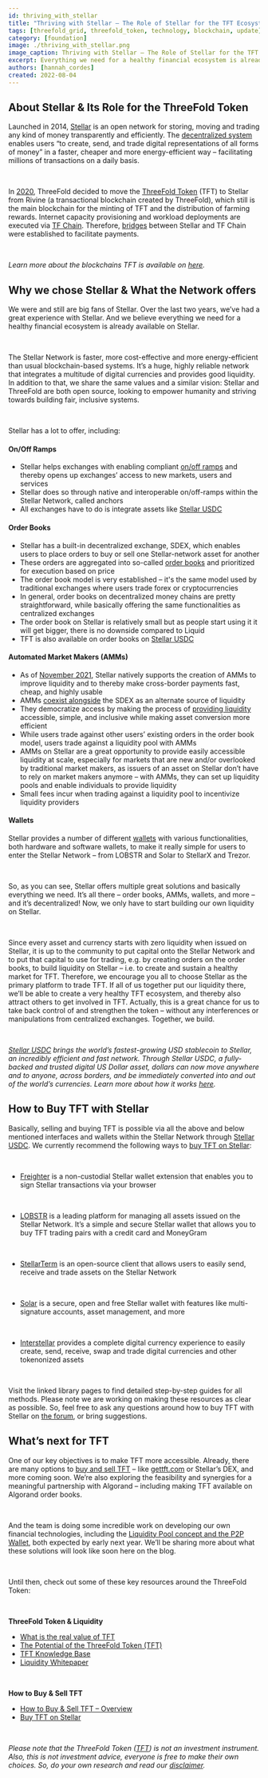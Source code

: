 ```yaml
---
id: thriving_with_stellar
title: "Thriving with Stellar – The Role of Stellar for the TFT Ecosystem & How to Buy TFT on Stellar"
tags: [threefold_grid, threefold_token, technology, blockchain, update]
category: [foundation]
image: ./thriving_with_stellar.png
image_caption: Thriving with Stellar – The Role of Stellar for the TFT Ecosystem & How to Buy TFT on Stellar
excerpt: Everything we need for a healthy financial ecosystem is already available on Stellar today. Find out more about Stellar and its role in the TFT ecosystem, and learn how to buy TFT with Stellar.
authors: [hannah_cordes]
created: 2022-08-04
---
```


## About Stellar & Its Role for the ThreeFold Token

Launched in 2014, [Stellar](https://www.stellar.org/) is an open network for storing, moving and trading any kind of money transparently and efficiently. The [decentralized system](https://www.stellar.org/learn/intro-to-stellar) enables users “to create, send, and trade digital representations of all forms of money” in a faster, cheaper and more energy-efficient way – facilitating millions of transactions on a daily basis.

<br/>

In [2020](https://threefold.io/news/post/stellar/), ThreeFold decided to move the [ThreeFold Token](https://library.threefold.me/info/threefold#/tokens/threefold__token_what) (TFT) to Stellar from Rivine (a transactional blockchain created by ThreeFold), which still is the main blockchain for the minting of TFT and the distribution of farming rewards. Internet capacity provisioning and workload deployments are executed via [TF Chain](https://threefold.io/blog/post/tf_chain/). Therefore, [bridges](https://threefold.io/blog/post/bridges_connecting_threefold_ecosystem/) between Stellar and TF Chain were established to facilitate payments.

<br/>

*Learn more about the blockchains TFT is available on [here](https://threefold.io/blog/post/bridges_connecting_threefold_ecosystem/).*

## Why we chose Stellar & What the Network offers

We were and still are big fans of Stellar. Over the last two years, we’ve had a great experience with Stellar. And we believe everything we need for a healthy financial ecosystem is already available on Stellar.

<br/>

The Stellar Network is faster, more cost-effective and more energy-efficient than usual blockchain-based systems. It’s a huge, highly reliable network that integrates a multitude of digital currencies and provides good liquidity. In addition to that, we share the same values and a similar vision: Stellar and ThreeFold are both open source, looking to empower humanity and striving towards building fair, inclusive systems.

<br/>

Stellar has a lot to offer, including:

#### On/Off Ramps

* Stellar helps exchanges with enabling compliant [on/off ramps](https://resources.stellar.org/stellar-for-exchanges) and thereby opens up exchanges’ access to new markets, users and services
* Stellar does so through native and interoperable on/off-ramps within the Stellar Network, called anchors
* All exchanges have to do is integrate assets like [Stellar USDC](https://www.stellar.org/usdc)

#### Order Books

* Stellar has a built-in decentralized exchange, SDEX, which enables users to place orders to buy or sell one Stellar-network asset for another
* These orders are aggregated into so-called [order books](https://stellar.org/blog/introducing-automated-market-makers-on-stellar) and prioritized for execution based on price
* The order book model is very established – it's the same model used by traditional exchanges where users trade forex or cryptocurrencies
* In general, order books on decentralized money chains are pretty straightforward, while basically offering the same functionalities as centralized exchanges
* The order book on Stellar is relatively small but as people start using it it will get bigger, there is no downside compared to Liquid
* TFT is also available on order books on [Stellar USDC](https://www.stellar.org/usdc)

#### Automated Market Makers (AMMs)

* As of [November 2021](https://www.stellar.org/developers-blog/protocol-18-upgrade-complete), Stellar natively supports the creation of AMMs to improve liquidity and to thereby make cross-border payments fast, cheap, and highly usable
* AMMs [coexist alongside](https://stellar.org/blog/introducing-automated-market-makers-on-stellar) the SDEX as an alternate source of liquidity
* They democratize access by making the process of [providing liquidity](https://stellar.org/blog/amms-in-the-stellar-ecosystem) accessible, simple, and inclusive while making asset conversion more efficient
* While users trade against other users’ existing orders in the order book model, users trade against a liquidity pool with AMMs
* AMMs on Stellar are a great opportunity to provide easily accessible liquidity at scale, especially for markets that are new and/or overlooked by traditional market makers, as issuers of an asset on Stellar don’t have to rely on market makers anymore – with AMMs, they can set up liquidity pools and enable individuals to provide liquidity
* Small fees incur when trading against a liquidity pool to incentivize liquidity providers

#### Wallets 

Stellar provides a number of different [wallets](https://www.stellar.org/ecosystem/projects?tab=wallets#Wallets) with various functionalities, both hardware and software wallets, to make it really simple for users to enter the Stellar Network – from LOBSTR and Solar to StellarX and Trezor.

<br/>

So, as you can see, Stellar offers multiple great solutions and basically everything we need. It’s all there – order books, AMMs, wallets, and more – and it’s decentralized! Now, we only have to start building our own liquidity on Stellar.

<br/>

Since every asset and currency starts with zero liquidity when issued on Stellar, it is up to the community to put capital onto the Stellar Network and to put that capital to use for trading, e.g. by creating orders on the order books, to build liquidity on Stellar – i.e. to create and sustain a healthy market for TFT. Therefore, we encourage you all to choose Stellar as the primary platform to trade TFT. If all of us together put our liquidity there, we’ll be able to create a very healthy TFT ecosystem, and thereby also attract others to get involved in TFT. Actually, this is a great chance for us to take back control of and strengthen the token – without any interferences or manipulations from centralized exchanges. Together, we build.

<br/>

*[Stellar USDC](https://www.stellar.org/usdc) brings the world’s fastest-growing USD stablecoin to Stellar, an incredibly efficient and fast network. Through Stellar USDC, a fully-backed and trusted digital US Dollar asset, dollars can now move anywhere and to anyone, across borders, and be immediately converted into and out of the world’s currencies. Learn more about how it works [here](https://www.stellar.org/usdc-get-started).*

## How to Buy TFT with Stellar

Basically, selling and buying TFT is possible via all the above and below mentioned interfaces and wallets within the Stellar Network through [Stellar USDC](https://www.stellar.org/usdc). We currently recommend the following ways to [buy TFT on Stellar](https://library.threefold.me/info/threefold#/tokens/threefold__tft_stellar_dex):

<br/>

* [Freighter](https://www.freighter.app/) is a non-custodial Stellar wallet extension that enables you to sign Stellar transactions via your browser

<br/>

* [LOBSTR](https://library.threefold.me/info/threefold#/tokens/threefold__lobstr_wallet) is a leading platform for managing all assets issued on the Stellar Network. It’s a simple and secure Stellar wallet that allows you to buy TFT trading pairs with a credit card and MoneyGram

<br/>

* [StellarTerm](https://library.threefold.me/info/threefold#/tokens/threefold__tft_stellarterm) is an open-source client that allows users to easily send, receive and trade assets on the Stellar Network

<br/>

* [Solar](https://library.threefold.me/info/threefold#/tokens/threefold__solar_wallet) is a secure, open and free Stellar wallet with features like multi-signature accounts, asset management, and more

<br/>

* [Interstellar](https://library.threefold.me/info/threefold#/tokens/threefold__tft_interstellar) provides a complete digital currency experience to easily create, send, receive, swap and trade digital currencies and other tokenonized assets

<br/>

Visit the linked library pages to find detailed step-by-step guides for all methods. Please note we are working on making these resources as clear as possible. So, feel free to ask any questions around how to buy TFT with Stellar on [the forum](https://forum.threefold.io/c/threefold-token/getting-tft/33), or bring suggestions.

## What’s next for TFT

One of our key objectives is to make TFT more accessible. Already, there are many options to [buy and sell TFT](https://library.threefold.me/info/threefold#/tokens/threefold__how_to_buy) – like [gettft.com](https://gettft.com/) or Stellar’s DEX, and more coming soon. We’re also exploring the feasibility and synergies for a meaningful partnership with Algorand – including making TFT available on Algorand order books. 

<br/>

And the team is doing some incredible work on developing our own financial technologies, including the [Liquidity Pool concept and the P2P Wallet](http://liquidity.threefold.me/), both expected by early next year. We’ll be sharing more about what these solutions will look like soon here on the blog.

<br/>

Until then, check out some of these key resources around the ThreeFold Token:

<br/>

**ThreeFold Token & Liquidity**
* [What is the real value of TFT](https://forum.threefold.io/t/what-is-the-real-value-of-tft/3143)
* [The Potential of the ThreeFold Token (TFT)](https://forum.threefold.io/t/the-potential-of-the-threefold-token-tft/1796)
* [TFT Knowledge Base](https://library.threefold.me/info/threefold/#/tokens/tokens_home.md)
* [Liquidity Whitepaper](https://threefold.docsend.com/view/3mu3cddgj7znuixj)

<br/>

**How to Buy & Sell TFT**
* [How to Buy & Sell TFT – Overview](https://library.threefold.me/info/threefold#/tokens/threefold__how_to_buy?id=how-to-buy-amp-sell-tft)
* [Buy TFT on Stellar](https://library.threefold.me/info/threefold#/tokens/threefold__tft_stellar_dex?id=buy-tft-on-stellar)

<br/>

*Please note that the ThreeFold Token ([TFT](https://library.threefold.me/info/threefold/#/tokens/threefold__threefold_token)) is not an investment instrument. Also, this is not investment advice, everyone is free to make their own choices. So, do your own research and read our [disclaimer](https://library.threefold.me/info/legal/#/legal__disclaimer).*
